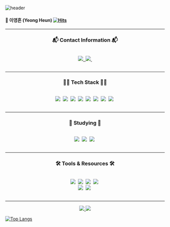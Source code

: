 ![header](https://capsule-render.vercel.app/api?type=venom&color=gradient&height=200&section=header&text=Yeong%20Heun's-nl-GitHub&fontSize=80&animation=twinkling)

#### 👤 이영흔 (Yeong Heun) [![Hits](https://hits.seeyoufarm.com/api/count/incr/badge.svg?url=https%3A%2F%2Fgithub.com%2Feongeung&count_bg=%238E908D&title_bg=%23000000&icon=github.svg&icon_color=%23FFFFFF&title=hits&edge_flat=false)](https://hits.seeyoufarm.com)

---

<h3 align="center"> 📬 Contact Information 📬 </h3>
<br>
<div align="center">
  <a href="mailto:iyoungheuni@gmail.com">
    <img src="https://img.shields.io/badge/Email-D14836?style=for-the-badge&logo=gmail&logoColor=white"/>&nbsp;
  </a>
  <a href="https://www.instagram.com/_eyoung1022/">
    <img src="https://img.shields.io/badge/Instagram-FF0069?style=for-the-badge&logo=Instagram&logoColor=white"/>&nbsp;
  </a>
</div>
      
<br>
      
---


<h3 align="center">🧑‍💻 Tech Stack 🧑‍💻</h3>
<br>
<div align="center">
  <img src="https://img.shields.io/badge/C-20232a.svg?style=for-the-badge&logo=C&logoColor=61DAFB" />&nbsp;
  <img src="https://img.shields.io/badge/python-3670A0?style=for-the-badge&logo=python&logoColor=ffdd54" />&nbsp;
  <img src="https://img.shields.io/badge/javascript-F7DF1E.svg?style=for-the-badge&logo=javascript&logoColor=20232a" />&nbsp;
  <img src="https://img.shields.io/badge/html5-E34F26.svg?style=for-the-badge&logo=html5&logoColor=white" />&nbsp;
  <img src="https://img.shields.io/badge/css-1572B6.svg?style=for-the-badge&logo=css3&logoColor=white" />&nbsp;
  <img src="https://img.shields.io/badge/Django-092E20.svg?style=for-the-badge&logo=django&logoColor=white" />&nbsp;
  <img src="https://img.shields.io/badge/Android%20Studio-3DDC84.svg?style=for-the-badge&logo=android%20Studio&logoColor=white" />&nbsp;
  <img src="https://img.shields.io/badge/Arduino-00878F.svg?style=for-the-badge&logo=arduino&logoColor=white" />&nbsp;
</div>
<br>

---


<h3 align="center">📖 Studying 📖</h3>
<br>
<div align="center">
  <img src="https://img.shields.io/badge/Spring-6DB33F.svg?style=for-the-badge&logo=Spring&logoColor=white" />&nbsp;
  <img src="https://img.shields.io/badge/Spring%20Boot-6DB33F?style=for-the-badge&logo=Spring%20Boot&logoColor=white" />&nbsp;
  <img src="https://img.shields.io/badge/Java-3578E5?style=for-the-badge&logo=Java&logoColor=white" />&nbsp;
</div>
<br>

---


<h3 align="center">🛠 Tools & Resources 🛠</h3>
<br>
<div align="center">
  <img src="https://img.shields.io/badge/git-F05033.svg?style=for-the-badge&logo=git&logoColor=white" />&nbsp;
  <img src="https://img.shields.io/badge/github-181717.svg?style=for-the-badge&logo=github&logoColor=white" />&nbsp;
  <img src="https://img.shields.io/badge/Notion-F3F3F3.svg?style=for-the-badge&logo=notion&logoColor=black" />&nbsp;
  <img src="https://img.shields.io/badge/adobe%20photoshop-08253c.svg?style=for-the-badge&logo=adobe%20photoshop&logoColor=37abff" />&nbsp;
</div>

<div align="center">
  <img src="https://img.shields.io/badge/VSCode-2C2C32.svg?style=for-the-badge&logo=visual-studio-code&logoColor=22ABF3" />&nbsp;
  <img src="https://img.shields.io/badge/Colab-2C2C32.svg?style=for-the-badge&logo=googlecolab&logoColor=F9AB00" />&nbsp;
</div>
<br>

---

<div align="center">
  <a href="https://solved.ac/yh1022">
    <img src="http://mazassumnida.wtf/api/v2/generate_badge?boj=yh1022" />
  </a>

  
  <a href="https://github.com/eongeung/github-readme-stats">
    <img src="https://github-readme-stats.vercel.app/api?username=eongeung" />
  </a>
</div>

[![Top Langs](https://github-readme-stats.vercel.app/api/top-langs/?username=eongeung)](https://github.com/eongeung/github-readme-stats)
